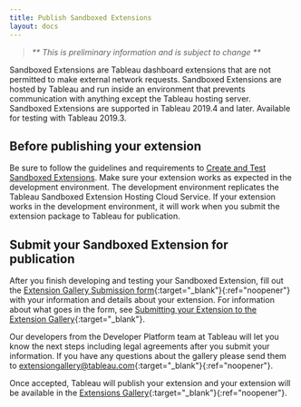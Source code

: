 ```yaml
---
title: Publish Sandboxed Extensions
layout: docs
---
```


> *\*\* This is preliminary information and is subject to change \*\**

Sandboxed Extensions are Tableau dashboard extensions that are not permitted to make external network requests. Sandboxed Extensions are hosted by Tableau and run inside an environment that prevents communication with anything except the Tableau hosting server. Sandboxed Extensions are supported in Tableau 2019.4 and later. Available for testing with Tableau 2019.3.

## Before publishing your extension

Be sure to follow the guidelines and requirements to [Create and Test Sandboxed Extensions]({{site.baseurl}}/docs/trex_sandbox_test.html). Make sure your extension works as expected in the development environment. The development environment replicates the Tableau Sandboxed Extension Hosting Cloud Service. If your extension works in the development environment, it will work when you submit the extension package to Tableau for publication.


## Submit your Sandboxed Extension for publication

After you finish developing and testing your Sandboxed Extension, fill out the [Extension Gallery Submission form](https://tabsoft.co/gallerysubmit){:target="_blank"}{:ref="noopener"} with your information and details about your extension.
For information about what goes in the form, see [Submitting your Extension to the Extension Gallery]({{site.baseurl}}/docs/ux_extension_gallery.html){:target="_blank"}.

Our developers from the Developer Platform team at Tableau will let you know the next steps including legal agreements after you submit your information. If you have any questions about the gallery please send them to [extensiongallery@tableau.com](extensiongallery@tableau.com){:target="_blank"}{:ref="noopener"}.

Once accepted, Tableau will publish your extension and your extension will be available in the [Extensions Gallery](https://extensiongallery.tableau.com/){:target="_blank"}{:ref="noopener"}.  




